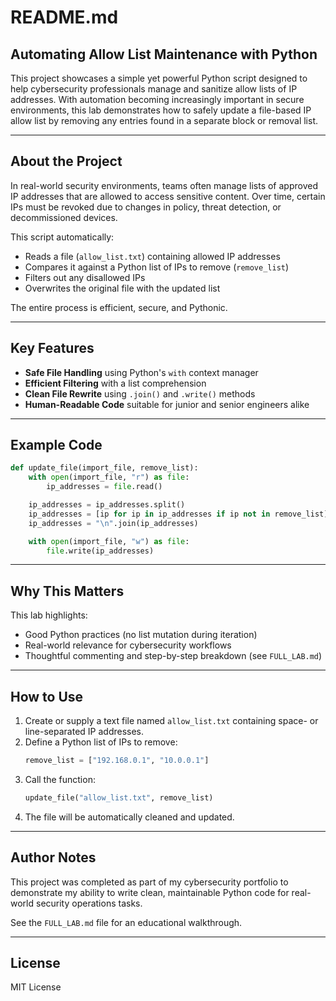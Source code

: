 # README.md

## Automating Allow List Maintenance with Python

This project showcases a simple yet powerful Python script designed to help cybersecurity professionals manage and sanitize allow lists of IP addresses. With automation becoming increasingly important in secure environments, this lab demonstrates how to safely update a file-based IP allow list by removing any entries found in a separate block or removal list.

---

## About the Project

In real-world security environments, teams often manage lists of approved IP addresses that are allowed to access sensitive content. Over time, certain IPs must be revoked due to changes in policy, threat detection, or decommissioned devices.

This script automatically:

- Reads a file (`allow_list.txt`) containing allowed IP addresses
- Compares it against a Python list of IPs to remove (`remove_list`)
- Filters out any disallowed IPs
- Overwrites the original file with the updated list

The entire process is efficient, secure, and Pythonic.

---

## Key Features

- **Safe File Handling** using Python's `with` context manager
- **Efficient Filtering** with a list comprehension
- **Clean File Rewrite** using `.join()` and `.write()` methods
- **Human-Readable Code** suitable for junior and senior engineers alike

---

## Example Code

```python
def update_file(import_file, remove_list):
    with open(import_file, "r") as file:
        ip_addresses = file.read()

    ip_addresses = ip_addresses.split()
    ip_addresses = [ip for ip in ip_addresses if ip not in remove_list]
    ip_addresses = "\n".join(ip_addresses)

    with open(import_file, "w") as file:
        file.write(ip_addresses)
```

---

## Why This Matters

This lab highlights:

- Good Python practices (no list mutation during iteration)
- Real-world relevance for cybersecurity workflows
- Thoughtful commenting and step-by-step breakdown (see `FULL_LAB.md`)

---

## How to Use

1. Create or supply a text file named `allow_list.txt` containing space- or line-separated IP addresses.
2. Define a Python list of IPs to remove:
   ```python
   remove_list = ["192.168.0.1", "10.0.0.1"]
   ```
3. Call the function:
   ```python
   update_file("allow_list.txt", remove_list)
   ```
4. The file will be automatically cleaned and updated.

---

## Author Notes

This project was completed as part of my cybersecurity portfolio to demonstrate my ability to write clean, maintainable Python code for real-world security operations tasks.

See the `FULL_LAB.md` file for an educational walkthrough.

---

## License

MIT License

